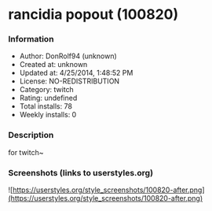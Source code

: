 # rancidia popout (100820)

### Information
- Author: DonRolf94 (unknown)
- Created at: unknown
- Updated at: 4/25/2014, 1:48:52 PM
- License: NO-REDISTRIBUTION
- Category: twitch
- Rating: undefined
- Total installs: 78
- Weekly installs: 0


### Description
for twitch~


### Screenshots (links to userstyles.org)
![https://userstyles.org/style_screenshots/100820-after.png](https://userstyles.org/style_screenshots/100820-after.png)


